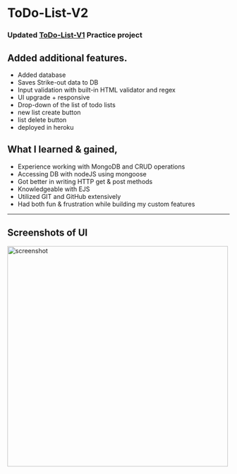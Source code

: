 # ToDo-List-V2

### Updated [ToDo-List-V1](https://github.com/Kiran-M-P/ToDo-List) Practice project

## Added __additional features__.

- Added database
- Saves Strike-out data to DB
- Input validation with built-in HTML validator and regex
- UI upgrade + responsive
- Drop-down of the list of todo lists
- new list create button
- list delete button
- deployed in heroku

## What I __learned__ & __gained__,

- Experience working with MongoDB and CRUD operations
- Accessing DB with nodeJS using mongoose
- Got better in writing HTTP get & post methods
- Knowledgeable with EJS
- Utilized GIT and GitHub extensively 
- Had both fun & frustration while building my custom features

<hr>

## Screenshots of UI
<img scr="https://github.com/Kiran-M-P/ToDo-List-V2/blob/a7d76aea88a7f22c9f641605ec504c48dd987ca0/screenshot.jpg" alt="screenshot" height="500" width="500" />

